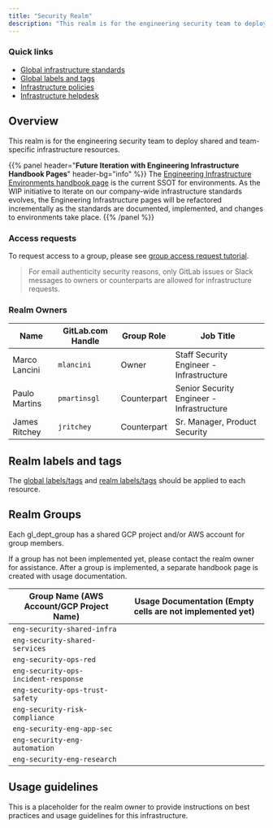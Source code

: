 ```yaml
---
title: "Security Realm"
description: "This realm is for the engineering security team to deploy shared and team-specific infrastructure resources."
---
```


### Quick links

- [Global infrastructure standards](/handbook/infrastructure-standards/)
- [Global labels and tags](/handbook/infrastructure-standards/labels-tags/)
- [Infrastructure policies](/handbook/infrastructure-standards/policies/)
- [Infrastructure helpdesk](/handbook/infrastructure-standards/helpdesk/)

## Overview

This realm is for the engineering security team to deploy shared and team-specific infrastructure resources.

{{% panel header="**Future Iteration with Engineering Infrastructure Handbook Pages**" header-bg="info" %}}
The [Engineering Infrastructure Environments handbook page](/handbook/engineering/infrastructure/environments/) is the current SSOT for environments. As the WIP initiative to iterate on our company-wide infrastructure standards evolves, the Engineering Infrastructure pages will be refactored incrementally as the standards are documented, implemented, and changes to environments take place.
{{% /panel %}}

### Access requests

To request access to a group, please see [group access request tutorial](/handbook/infrastructure-standards/tutorials/groups/access-request/).

> For email authenticity security reasons, only GitLab issues or Slack messages to owners or counterparts are allowed for infrastructure requests.

### Realm Owners

| Name                 | GitLab.com Handle       | Group Role       | Job Title                                       |
|----------------------|-------------------------|------------------|-------------------------------------------------|
| Marco Lancini        | `mlancini`              | Owner            | Staff Security Engineer - Infrastructure        |
| Paulo Martins        | `pmartinsgl`            | Counterpart      | Senior Security Engineer - Infrastructure       |
| James Ritchey     | `jritchey`      | Counterpart      | Sr. Manager, Product Security                  |

## Realm labels and tags

The [global labels/tags](/handbook/infrastructure-standards/labels-tags/) and [realm labels/tags](/handbook/infrastructure-standards/realms/security/labels-tags/) should be applied to each resource.

## Realm Groups

Each gl_dept_group has a shared GCP project and/or AWS account for group members.

If a group has not been implemented yet, please contact the realm owner for assistance. After a group is implemented, a separate handbook page is created with usage documentation.

| Group Name (AWS Account/GCP Project Name) | Usage Documentation (Empty cells are not implemented yet)                                                                       |
|-------------------------------------------|---------------------------------------------------------------------------------------------------------------------------------|
| `eng-security-shared-infra`               | <!--[Group Docs](/handbook/infrastructure-standards/realms/eng-infra/groups/eng-security-shared-infra)-->                       |
| `eng-security-shared-services`            | <!--[Group Docs](/handbook/infrastructure-standards/realms/eng-infra/groups/eng-security-shared-services)-->                    |
| `eng-security-ops-red`                    | <!--[Group Docs](/handbook/infrastructure-standards/realms/eng-infra/groups/eng-security-ops-red)-->                            |
| `eng-security-ops-incident-response`      | <!--[Group Docs](/handbook/infrastructure-standards/realms/eng-infra/groups/eng-security-ops-incident-response)-->              |
| `eng-security-ops-trust-safety`           | <!--[Group Docs](/handbook/infrastructure-standards/realms/eng-infra/groups/eng-security-ops-trust-safety)-->                   |
| `eng-security-risk-compliance`            | <!--[Group Docs](/handbook/infrastructure-standards/realms/eng-infra/groups/eng-security-risk-compliance)-->                    |
| `eng-security-eng-app-sec`                | <!--[Group Docs](/handbook/infrastructure-standards/realms/eng-infra/groups/eng-security-eng-app-sec)-->                        |
| `eng-security-eng-automation`             | <!--[Group Docs](/handbook/infrastructure-standards/realms/eng-infra/groups/eng-security-eng-automation)-->                     |
| `eng-security-eng-research`               | <!--[Group Docs](/handbook/infrastructure-standards/realms/eng-infra/groups/eng-security-eng-research)-->                       |

## Usage guidelines

This is a placeholder for the realm owner to provide instructions on best practices and usage guidelines for this infrastructure.
